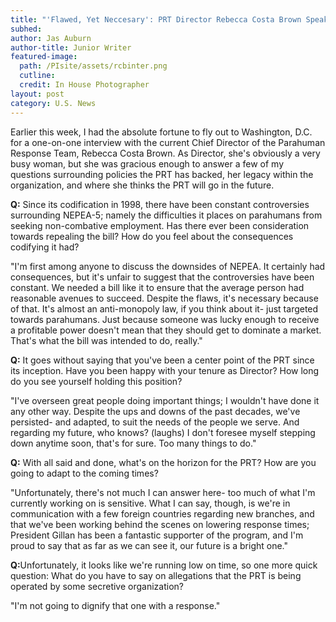```yaml
---
title: "'Flawed, Yet Neccesary': PRT Director Rebecca Costa Brown Speaks on Controversial Parahuman Anti-Trust Laws"
subhed: 
author: Jas Auburn
author-title: Junior Writer
featured-image: 
  path: /PIsite/assets/rcbinter.png
  cutline: 
  credit: In House Photographer
layout: post
category: U.S. News
---
```


<p class="article">Earlier this week, I had the absolute fortune to fly out to Washington, D.C. for a one-on-one interview with the current Chief Director of the Parahuman Response Team, Rebecca Costa Brown. As Director, she's obviously a very busy woman, but she was gracious enough to answer a few of my questions surrounding policies the PRT has backed, her legacy within the organization, and where she thinks the PRT will go in the future.</p>

<p class="question"><b>Q:</b> Since its codification in 1998, there have been constant controversies surrounding NEPEA-5; namely the difficulties it places on parahumans from seeking non-combative employment. Has there ever been consideration towards repealing the bill? How do you feel about the consequences codifying it had?</p>


<p class="answer">"I'm first among anyone to discuss the downsides of NEPEA. It certainly had consequences, but it's unfair to suggest that the controversies have been constant. We needed a bill like it to ensure that the average person had reasonable avenues to succeed. Despite the flaws, it's necessary because of that. It's almost an anti-monopoly law, if you think about it- just targeted towards parahumans. Just because someone was lucky enough to receive a profitable power doesn't mean that they should get to dominate a market. That's what the bill was intended to do, really."</p>


<p class="question"><b>Q:</b> It goes without saying that you've been a center point of the PRT since its inception. Have you been happy with your tenure as Director? How long do you see yourself holding this position?</p>


<p class="answer">"I've overseen great people doing important things; I wouldn't have done it any other way. Despite the ups and downs of the past decades, we've persisted- and adapted, to suit the needs of the people we serve. And regarding my future, who knows? (laughs) I don't foresee myself stepping down anytime soon, that's for sure. Too many things to do."</p>


<p class="question"><b>Q:</b> With all said and done, what's on the horizon for the PRT? How are you going to adapt to the coming times?</p>


<p class="answer">"Unfortunately, there's not much I can answer here- too much of what I'm currently working on is sensitive. What I can say, though, is we're in communication with a few foreign countries regarding new branches, and that we've been working behind the scenes on lowering response times; President Gillan has been a fantastic supporter of the program, and I'm proud to say that as far as we can see it, our future is a bright one."</p>


<p class="question"><b>Q:</b>Unfortunately, it looks like we're running low on time, so one more quick question: What do you have to say on allegations that the PRT is being operated by some secretive organization?</p>


<p class="answer">"I'm not going to dignify that one with a response."</p>
